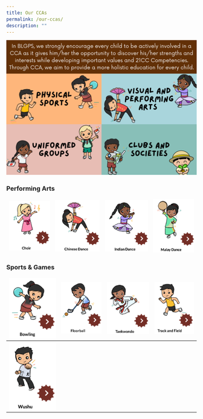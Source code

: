 ```yaml
---
title: Our CCAs
permalink: /our-ccas/
description: ""
---
```

![](/images/Website%20-%20CCA%20brief.png)

<h3>Performing Arts</h3>

<table>
<thead>
  <tr>
    <td><a href="/our-ccas/Performing-Arts/choir/"><img src="/images/choir1.png"  style="width:100%"></a></td>
    <td><a href="/our-ccas/Performing-Arts/choir/"><img src="/images/chinese%20dance.png"  style="width:100%"></a></td>
    <td><a href="/our-ccas/Performing-Arts/indian-dance/"><img src="/images/indian%20dance1.png"  style="width:100%"></a></td>
    <td><a href="/our-ccas/Performing-Arts/malay-dance/"><img src="/images/malay%20dance.png"  style="width:100%"></a></td>
  </tr>
</thead>
</table>

<h3>Sports & Games</h3>

<table>
<thead>
  <tr>
    <td><a href="/our-ccas/Sports-and-Games/bowling/"><img src="/images/bowling.png"  style="width:100%"></a></td>
    <td><a href="/our-ccas/Sports-and-Games/floorball/"><img src="/images/floorball.png"  style="width:100%"></a></td>
    <td><a href="/our-ccas/Sports-and-Games/taekwondo/"><img src="/images/taekwondo.png"  style="width:100%"></a></td>
    <td><a href="/our-ccas/Sports-and-Games/track-and-field/"><img src="/images/track%20and%20field.png"  style="width:100%"></a></td>
  </tr>
</thead>
<tbody>
  <tr>
    <td><a href="/our-ccas/Sports-and-Games/wushu/"><img src="/images/wushu.png"  style="width:100%"></a></td>
  </tr>
</tbody>
</table>
